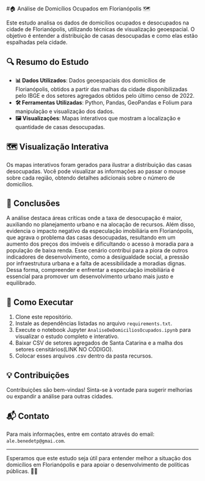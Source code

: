 #🏠 Análise de Domicílios Ocupados em Florianópolis 🗺️

Este estudo analisa os dados de domicílios ocupados e desocupados na cidade de Florianópolis, utilizando técnicas de visualização geoespacial. O objetivo é entender a distribuição de casas desocupadas e como elas estão espalhadas pela cidade.

## 🔍 Resumo do Estudo

- **📊 Dados Utilizados**: Dados geoespaciais dos domicílios de Florianópolis, obtidos a partir das malhas da cidade disponibilizadas pelo IBGE e dos setores agregados obtidos pelo último censo de 2022.
- **🛠️ Ferramentas Utilizadas**: Python, Pandas, GeoPandas e Folium para manipulação e visualização dos dados.
- **🖼️ Visualizações**: Mapas interativos que mostram a localização e quantidade de casas desocupadas.

## 🗺️ Visualização Interativa

Os mapas interativos foram gerados para ilustrar a distribuição das casas desocupadas. Você pode visualizar as informações ao passar o mouse sobre cada região, obtendo detalhes adicionais sobre o número de domicílios.

## 📌 Conclusões

A análise destaca áreas críticas onde a taxa de desocupação é maior, auxiliando no planejamento urbano e na alocação de recursos. Além disso, evidencia o impacto negativo da especulação imobiliária em Florianópolis, que agrava o problema das casas desocupadas, resultando em um aumento dos preços dos imóveis e dificultando o acesso à moradia para a população de baixa renda. Esse cenário contribui para a piora de outros indicadores de desenvolvimento, como a desigualdade social, a pressão por infraestrutura urbana e a falta de acessibilidade a moradias dignas. Dessa forma, compreender e enfrentar a especulação imobiliária é essencial para promover um desenvolvimento urbano mais justo e equilibrado.

## 📜 Como Executar

1. Clone este repositório.
2. Instale as dependências listadas no arquivo `requirements.txt`.
3. Execute o notebook Jupyter `AnaliseDeDomiciliosOcupados.ipynb` para visualizar o estudo completo e interativo.
4. Baixar CSV de setores agregados de Santa Catarina e a malha dos setores censitários(LINK NO CÓDIGO).
5. Colocar esses arquivos .csv dentro da pasta recursos.

## 💡 Contribuições

Contribuições são bem-vindas! Sinta-se à vontade para sugerir melhorias ou expandir a análise para outras cidades.

## 📬 Contato

Para mais informações, entre em contato através do email: `ale.benedetp@gmai.com`.

---

Esperamos que este estudo seja útil para entender melhor a situação dos domicílios em Florianópolis e para apoiar o desenvolvimento de políticas públicas. 🏡✨
